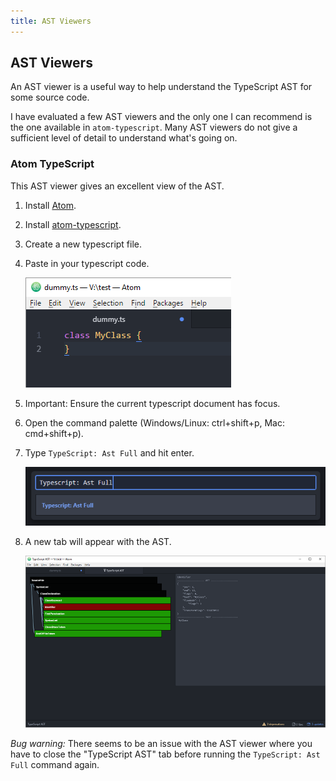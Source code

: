```yaml
---
title: AST Viewers
---
```


## AST Viewers

An AST viewer is a useful way to help understand the TypeScript AST for some source code.

I have evaluated a few AST viewers and the only one I can recommend is the one available in `atom-typescript`. Many AST viewers do not give a sufficient level of detail to understand what's going on.

### Atom TypeScript

This AST viewer gives an excellent view of the AST.

1. Install [Atom](https://atom.io/).
2. Install [atom-typescript](https://atom.io/packages/atom-typescript).
3. Create a new typescript file.
4. Paste in your typescript code.

    ![TypeScript file](images/atom-file.png)

5. Important: Ensure the current typescript document has focus.
6. Open the command palette (Windows/Linux: ctrl+shift+p, Mac: cmd+shift+p).
7. Type `TypeScript: Ast Full` and hit enter.

    ![Command Palette](images/atom-command-palette.png)

8. A new tab will appear with the AST.

    [![Ast Viewer](images/atom-ast_small.png)](images/atom-ast.png)

*Bug warning:* There seems to be an issue with the AST viewer where you have to close the "TypeScript AST" tab before running the `TypeScript: Ast Full` command again.